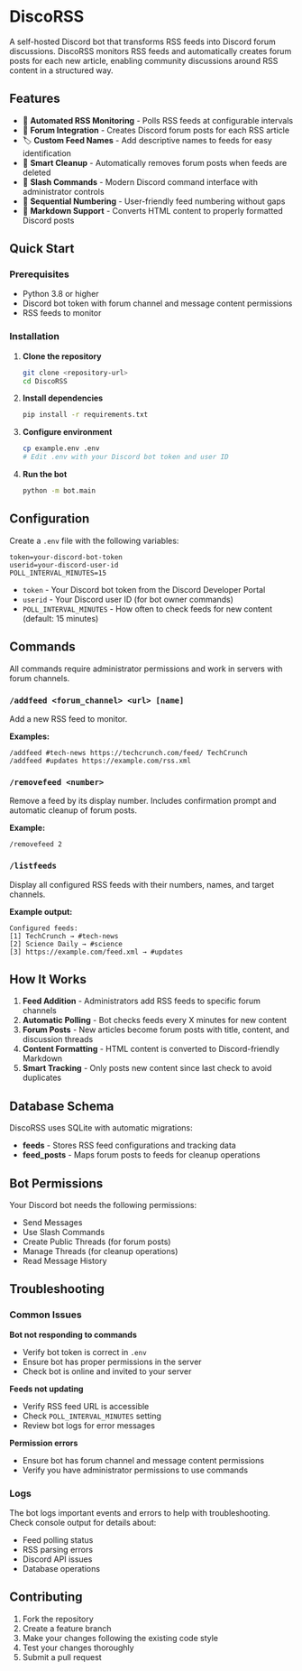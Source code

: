 # DiscoRSS

A self-hosted Discord bot that transforms RSS feeds into Discord forum discussions. DiscoRSS monitors RSS feeds and automatically creates forum posts for each new article, enabling community discussions around RSS content in a structured way.

## Features

- 🤖 **Automated RSS Monitoring** - Polls RSS feeds at configurable intervals
- 📝 **Forum Integration** - Creates Discord forum posts for each RSS article
- 🏷️ **Custom Feed Names** - Add descriptive names to feeds for easy identification
- 🧹 **Smart Cleanup** - Automatically removes forum posts when feeds are deleted
- 📱 **Slash Commands** - Modern Discord command interface with administrator controls
- 🔄 **Sequential Numbering** - User-friendly feed numbering without gaps
- 📄 **Markdown Support** - Converts HTML content to properly formatted Discord posts

## Quick Start

### Prerequisites

- Python 3.8 or higher
- Discord bot token with forum channel and message content permissions
- RSS feeds to monitor

### Installation

1. **Clone the repository**
   ```bash
   git clone <repository-url>
   cd DiscoRSS
   ```

2. **Install dependencies**
   ```bash
   pip install -r requirements.txt
   ```

3. **Configure environment**
   ```bash
   cp example.env .env
   # Edit .env with your Discord bot token and user ID
   ```

4. **Run the bot**
   ```bash
   python -m bot.main
   ```

## Configuration

Create a `.env` file with the following variables:

```env
token=your-discord-bot-token
userid=your-discord-user-id
POLL_INTERVAL_MINUTES=15
```

- `token` - Your Discord bot token from the Discord Developer Portal
- `userid` - Your Discord user ID (for bot owner commands)
- `POLL_INTERVAL_MINUTES` - How often to check feeds for new content (default: 15 minutes)

## Commands

All commands require administrator permissions and work in servers with forum channels.

### `/addfeed <forum_channel> <url> [name]`
Add a new RSS feed to monitor.

**Examples:**
```
/addfeed #tech-news https://techcrunch.com/feed/ TechCrunch
/addfeed #updates https://example.com/rss.xml
```

### `/removefeed <number>`
Remove a feed by its display number. Includes confirmation prompt and automatic cleanup of forum posts.

**Example:**
```
/removefeed 2
```

### `/listfeeds`
Display all configured RSS feeds with their numbers, names, and target channels.

**Example output:**
```
Configured feeds:
[1] TechCrunch → #tech-news
[2] Science Daily → #science
[3] https://example.com/feed.xml → #updates
```

## How It Works

1. **Feed Addition** - Administrators add RSS feeds to specific forum channels
2. **Automatic Polling** - Bot checks feeds every X minutes for new content
3. **Forum Posts** - New articles become forum posts with title, content, and discussion threads
4. **Content Formatting** - HTML content is converted to Discord-friendly Markdown
5. **Smart Tracking** - Only posts new content since last check to avoid duplicates

## Database Schema

DiscoRSS uses SQLite with automatic migrations:

- **feeds** - Stores RSS feed configurations and tracking data
- **feed_posts** - Maps forum posts to feeds for cleanup operations

## Bot Permissions

Your Discord bot needs the following permissions:
- Send Messages
- Use Slash Commands
- Create Public Threads (for forum posts)
- Manage Threads (for cleanup operations)
- Read Message History

## Troubleshooting

### Common Issues

**Bot not responding to commands**
- Verify bot token is correct in `.env`
- Ensure bot has proper permissions in the server
- Check bot is online and invited to your server

**Feeds not updating**
- Verify RSS feed URL is accessible
- Check `POLL_INTERVAL_MINUTES` setting
- Review bot logs for error messages

**Permission errors**
- Ensure bot has forum channel and message content permissions
- Verify you have administrator permissions to use commands

### Logs

The bot logs important events and errors to help with troubleshooting. Check console output for details about:
- Feed polling status
- RSS parsing errors
- Discord API issues
- Database operations

## Contributing

1. Fork the repository
2. Create a feature branch
3. Make your changes following the existing code style
4. Test your changes thoroughly
5. Submit a pull request


